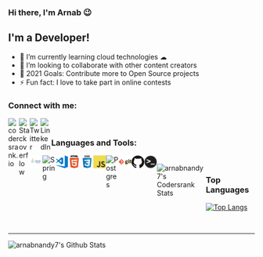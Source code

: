 ### Hi there, I'm Arnab 😉

## I'm a Developer!
- 🌱 I’m currently learning cloud technologies ☁
- 👯 I’m looking to collaborate with other content creators
- 🥅 2021 Goals: Contribute more to Open Source projects
- ⚡ Fun fact: I love to take part in online contests

### Connect with me:

[<img align="left" alt="codersrank.io" width="22px" src="https://cdn.jsdelivr.net/npm/simple-icons@3.4.0/icons/codersrank.svg" />][codersrank]
[<img align="left" alt="Stackoverflow" width="22px" src="https://cdn.jsdelivr.net/npm/simple-icons@v3/icons/stackoverflow.svg" />][stackoverflow]
[<img align="left" alt="Twitter" width="22px" src="https://cdn.jsdelivr.net/npm/simple-icons@v3/icons/twitter.svg" />][twitter]
[<img align="left" alt="LinkedIn" width="22px" src="https://cdn.jsdelivr.net/npm/simple-icons@v3/icons/linkedin.svg" />][linkedin]

<br />

### Languages and Tools:

<img align="left" alt="Java" width="26px" src="https://raw.githubusercontent.com/github/explore/80688e429a7d4ef2fca1e82350fe8e3517d3494d/topics/java/java.png" />
<img align="left" alt="Spring" width="26px" src="https://cdn.jsdelivr.net/npm/simple-icons@3.4.0/icons/spring.svg" />
<img align="left" alt="Visual Studio Code" width="26px" src="https://raw.githubusercontent.com/github/explore/80688e429a7d4ef2fca1e82350fe8e3517d3494d/topics/visual-studio-code/visual-studio-code.png" />
<img align="left" alt="HTML5" width="26px" src="https://raw.githubusercontent.com/github/explore/80688e429a7d4ef2fca1e82350fe8e3517d3494d/topics/html/html.png" />
<img align="left" alt="CSS3" width="26px" src="https://raw.githubusercontent.com/github/explore/80688e429a7d4ef2fca1e82350fe8e3517d3494d/topics/css/css.png" />
<img align="left" alt="JavaScript" width="26px" src="https://raw.githubusercontent.com/github/explore/80688e429a7d4ef2fca1e82350fe8e3517d3494d/topics/javascript/javascript.png" />
<img align="left" alt="Postgres" width="26px" src="https://cdn.jsdelivr.net/npm/simple-icons@3.4.0/icons/postgresql.svg" />
<img align="left" alt="Git" width="26px" src="https://raw.githubusercontent.com/github/explore/80688e429a7d4ef2fca1e82350fe8e3517d3494d/topics/git/git.png" />
<img align="left" alt="GitHub" width="26px" src="https://raw.githubusercontent.com/github/explore/78df643247d429f6cc873026c0622819ad797942/topics/github/github.png" />
<img align="left" alt="HTML5" width="26px" src="https://raw.githubusercontent.com/github/explore/80688e429a7d4ef2fca1e82350fe8e3517d3494d/topics/terminal/terminal.png" />

<br />

<img align="left" height="100" width="100" alt="arnabnandy7's Codersrank Stats" src="https://cr-skills-chart-widget.azurewebsites.net/api/api?username=arnabnandy7" />

### Top Languages

[![Top Langs](https://github-readme-stats.vercel.app/api/top-langs/?username=arnabnandy7&hide=php&layout=compact&hide_border=true)]()

<br />

---

<img align="left" alt="arnabnandy7's Github Stats" src="https://github-readme-stats.vercel.app/api?username=arnabnandy7&show_icons=true&hide_border=true&include_all_commits=true" />

[codersrank]: https://profile.codersrank.io/user/arnabnandy7
[twitter]: https://twitter.com/arnabnandy2
[stackoverflow]: https://stackoverflow.com/users/3892259/skynet
[linkedin]: https://www.linkedin.com/in/nandyarnab/
